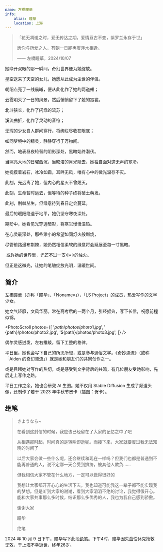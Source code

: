 ```yaml
---
name: 左橋瞳華
info:
    alias: 瞳華
    location: 上海
---
```


> 「花无凋谢之时，爱无传达之期，爱情亘古不变，紫罗兰永存于世」
> 
> 愿你与所爱之人，有朝一日能再度萍水相逢。
> 
> —— 左橋瞳華，2024/10/07

她睁开双眼的那一瞬间，奇幻世界便为她绽放。

星空送来了天空的女儿，她愿从此成为尘世的伴侣。

朝阳点亮了一线晨曦，便从此化作了她的两道翅；

云霞明灭了一日的风景，然后悄悄留下了她的霓裳。

北斗狭长，化作了闪烁的流苏；

溪流曲折，化作了灵动的音符；

无瑕的少女自人群间穿行，将绚烂尽收在眼底；

如同梦境中的精灵，静静穿行于万物间。



然而，地表昼夜轮替的阴影深处，黑暗始终潜伏。

当照亮大地的日曜西沉，当皎洁的月光隐去，她独自面对这无声的寒冷。

她抚摸着岩石，冰冷如霜，耳畔无风，唯有心中的微光温存不灭。

此刻，光远离了她，但内心的星火不曾熄灭。

此刻，生命暂时远去，但等待的种子终将破土萌发。

此刻，荆棘丛生，但绿意待到春日定会蔓延。

 
最后的暖阳隐退于地平，她仍坚守寒夜深处。

期盼中，她看见光穿透暗影，将寒岩慢慢温热。

在心灵最深处，那些渺小的希望如同灯火般燃烧，

尽管前路漫布荆棘，她仍然相信柔软的绿意将会延展至每一寸黑暗。

﻿
或许她的世界里，光芒不过一支小小的烛火。

但正是这微光，让她的笔触绽放光明，温暖世间。


## 简介

左橋瞳華（亦称「瞳华」、「Nonamev」），「LS Project」的成员，热爱写作的文学少女。

她文气轻靡，文风华丽。常在高考后的一两个月，引经据典，写下长信，祝愿前程似锦。

<PhotoScroll photos={[
'${path}/photos/photo1.jpg',
'${path}/photos/photo2.jpg',
'${path}/photos/photo3.jpg',
]} />

偶尔灵感迸发，左右推敲，留下工整的格律。

平日里，她也会写下自己的所思所想，或是参与通俗文学。《奇妙漂流》（或称「Aiden 的奇幻漂流」）就是她和朋友们的共同创作之一。

或是目睹她对写作的热切，或是感受到文字背后的共鸣，有几位朋友受她影响，先后走上写作之路。

平日工作之余，她也会研究 AI 生图。她不仅用 Stable Diffusion 生成了频道头像，还制作了若干 2023 年中秋节贺卡（插图：贺卡）。

## 绝笔

> さようなら~
>
> 在看到这封信的时候，我应该已经留在了大家的记忆之中了吧
> 
> 从相遇那时起，时间真的是转瞬即逝呢。而接下来，大家就要度过我无法知晓的时间了
> 
> 以后大家会做一些什么呢，还会继续和现在一样吗？但我们也都是普通到不能再普通的人，说不定哪一天会受到排挤，被其他人欺负……
> 
> 但我相信大家不管在什么地方，一定可以做得很好的
> 
> 我想让大家都开开心心的生活下去，我也知道可能我这一辈子都不能实现我的梦想。但是听到大家的谢谢，看到大家滔滔不绝的讨论，我觉得很开心。能和大家共事那么多时候，结识那么多优秀的人，我也为我自己感到骄傲。
> 
> 谢谢大家
> 
> 瞳华
> 
> 绝笔

2024 年 10 月 9 日下午，瞳华写下此段[绝笔](https://t.me/tokalsa/65)。下午4时，瞳华因失血性休克抢救无效，于上海不幸逝世，终年26岁。 

<!-- 条目贡献: 奇妙漂流 & 眼见为虚 - 凰榎, U.M.R Powered, huige -->
<Sakura count="50" />
